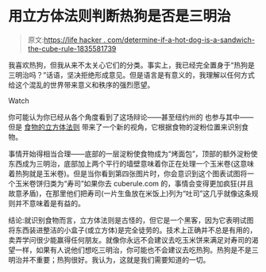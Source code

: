 # 用立方体法则判断热狗是否是三明治

> 原文:[https://life hacker . com/determine-if-a-hot-dog-is-a-sandwich-the-cube-rule-1835581739](https://lifehacker.com/determine-if-a-hot-dog-is-a-sandwich-with-the-cube-rule-1835581739)

我喜欢热狗，但我从来不太关心它们的分类。事实上，我已经完全置身于“热狗是三明治吗？”话语，坚决拒绝形成意见。但是语言是有意义的，我理解以任何方式给这个混乱的世界带来意义和秩序的强烈愿望。

Watch

你可能认为你已经从各个角度看到了这场辩论——甚至纽约州的 也参与其中——但是 [食物的立方体法则](http://cuberule.com) 带来了一个新的视角，它根据食物的淀粉位置来识别食物。

事情开始得相当合理——底部的一层淀粉使食物成为“烤面包”，顶部的额外淀粉使东西成为三明治，底部加上两个平行的墙壁意味着你正在处理一个玉米卷(这意味着热狗就是玉米卷)。但是当你看到第四张图片时，你会意识到这个图表试图将一个玉米卷饼归类为“寿司”如果你去 cuberule.com 的，事情会变得更加疯狂(并且故意矛盾)，在那里他们把寿司(一片生鱼放在米饭上)列为“吐司”这几乎就像这条规则并不意味着是有益的。

结论:就识别食物而言，立方体法则是古怪的，但它是一个黑客，因为它表明试图将东西装进整洁的小盒子(或立方体)是完全徒劳的。技术上正确并不总是有用的，卖弄学问很少能赢得任何朋友。就像你永远不会建议去吃玉米饼来满足对寿司的渴望一样，如果有人说他们想吃三明治，你可能也不会建议去吃热狗。热狗是不是三明治并不重要；热狗很好。我认为，这就是我们需要知道的一切。